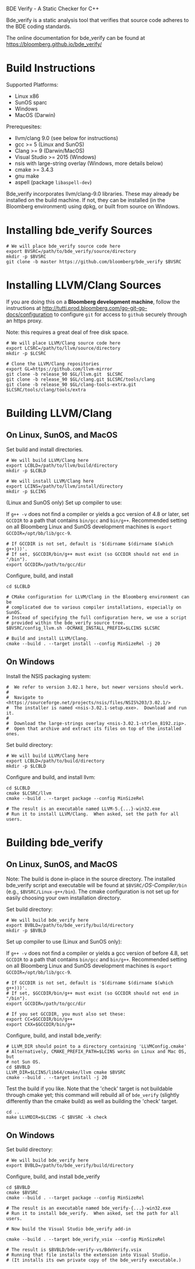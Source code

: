 BDE Verify - A Static Checker for C++

Bde_verify is a static analysis tool that verifies that source code adheres
to the BDE coding standards.

The online documentation for bde_verify can be found at
<https://bloomberg.github.io/bde_verify/>

Build Instructions
==================

Supported Platforms:
- Linux x86
- SunOS sparc
- Windows
- MacOS (Darwin)

Prerequesites: 
- llvm/clang 9.0 (see below for instructions)
- gcc >= 5 (Linux and SunOS)
- Clang >= 9 (Darwin/MacOS)
- Visual Studio >= 2015 (Windows)
- nsis with large-string overlay (Windows, more details below)
- cmake >= 3.4.3
- gnu make
- aspell (package `libaspell-dev`)

Bde_verify incorporates llvm/clang-9.0 libraries.  These may already be
installed on the build machine.  If not, they can be installed (in the
Bloomberg environment) using dpkg, or built from source on Windows.

Installing bde_verify Sources
=============================

    # We will place bde_verify source code here
    export BVSRC=/path/to/bde_verify/source/directory
    mkdir -p $BVSRC
    git clone -b master https://github.com/bloomberg/bde_verify $BVSRC

Installing LLVM/Clang Sources
=============================

If you are doing this on a **Bloomberg development machine**, follow the
instructions at
<http://tutti.prod.bloomberg.com/go-git-go-docs/configuration> to
configure `git` for access to `github` securely through an https proxy.

Note: this requires a great deal of free disk space.

    # We will place LLVM/Clang source code here
    export LCSRC=/path/to/llvm/source/directory
    mkdir -p $LCSRC

    # Clone the LLVM/Clang repositories
    export GL=https://github.com/llvm-mirror
    git clone -b release_90 $GL/llvm.git  $LCSRC
    git clone -b release_90 $GL/clang.git $LCSRC/tools/clang
    git clone -b release_90 $GL/clang-tools-extra.git $LCSRC/tools/clang/tools/extra

Building LLVM/Clang
===================

On Linux, SunOS, and MacOS
--------------------------

Set build and install directories.

    # We will build LLVM/Clang here
    export LCBLD=/path/to/llvm/build/directory
    mkdir -p $LCBLD

    # We will install LLVM/Clang here
    export LCINS=/path/to/llvm/install/directory
    mkdir -p $LCINS

(Linux and SunOS only) Set up compiler to use:

If `g++ -v` does not find a compiler or yields a gcc version of 4.8 or later,
set `GCCDIR` to a path that contains `bin/gcc` and `bin/g++`. Recommended
setting on all Bloomberg Linux and SunOS development machines is
`export GCCDIR=/opt/bb/lib/gcc-9`.

    # If GCCDIR is not set, default is '$(dirname $(dirname $(which g++)))'.
    # If set, $GCCDIR/bin/g++ must exist (so GCCDIR should not end in "/bin").
    export GCCDIR=/path/to/gcc/dir

Configure, build, and install

    cd $LCBLD

    # CMake configuration for LLVM/Clang in the Bloomberg environment can be
    # complicated due to various compiler installations, especially on SunOS.
    # Instead of specifying the full configuration here, we use a script
    # provided within the bde_verify source tree.
    $BVSRC/config_llvm.sh -DCMAKE_INSTALL_PREFIX=$LCINS $LCSRC

    # Build and install LLVM/Clang.
    cmake --build . --target install --config MinSizeRel -j 20

On Windows
----------

Install the NSIS packaging system:

    #  We refer to version 3.02.1 here, but newer versions should work.
    #
    #  Navigate to <https://sourceforge.net/projects/nsis/files/NSIS%203/3.02.1/>
    #  The installer is named <nsis-3.02.1-setup.exe>.  Download and run it.
    #
    #  Download the large-strings overlay <nsis-3.02.1-strlen_8192.zip>.
    #  Open that archive and extract its files on top of the installed ones.

Set build directory:

    # We will build LLVM/Clang here
    export LCBLD=/path/to/build/directory
    mkdir -p $LCBLD

Configure and build, and install llvm:

    cd $LCBLD
    cmake $LCSRC/llvm
    cmake --build . --target package --config MinSizeRel

    # The result is an executable named LLVM-5.{...}-win32.exe
    # Run it to install LLVM/Clang.  When asked, set the path for all users.

Building bde_verify 
===================

On Linux, SunOS, and MacOS
--------------------------

Note: The build is done in-place in the source directory. The installed
bde_verify script and executable will be found at
`$BVSRC/`*OS-Compiler*`/bin` (e.g., `$BVSRC/Linux-g++/bin`). The cmake
configuration is not set up for easily choosing your own installation
directory.

Set build directory:

    # We will build bde_verify here
    export BVBLD=/path/to/bde_verify/build/directory
    mkdir -p $BVBLD

Set up compiler to use (Linux and SunOS only):

If `g++ -v` does not find a compiler or yields a gcc version of before 4.8,
set `GCCDIR` to a path that contains `bin/gcc` and `bin/g++`. Recommended
setting on all Bloomberg Linux and SunOS development machines is
`export GCCDIR=/opt/bb/lib/gcc-9`.

    # If GCCDIR is not set, default is '$(dirname $(dirname $(which g++)))'.
    # If set, $GCCDIR/bin/g++ must exist (so GCCDIR should not end in "/bin").
    export GCCDIR=/path/to/gcc/dir

    # If you set GCCDIR, you must also set these:
    export CC=$GCCDIR/bin/g++
    export CXX=$GCCDIR/bin/g++

Configure, build, and install bde_verify:

    # LLVM_DIR should point to a directory containing 'LLVMConfig.cmake'
    # Alternatively, CMAKE_PREFIX_PATH=$LCINS works on Linux and Mac OS, but
    # not Sun OS.
    cd $BVBLD
    LLVM_DIR=$LCINS/lib64/cmake/llvm cmake $BVSRC
    cmake --build . --target install -j 20

Test the build if you like.  Note that the 'check' target is not buildable
through cmake yet; this command will rebuild all of `bde_verify` (slightly
differently than the cmake build) as well as building the 'check' target.

    cd ..
    make LLVMDIR=$LCINS -C $BVSRC -k check
   
On Windows
----------

Set build directory:

    # We will build bde_verify here
    export BVBLD=/path/to/bde_verify/build/directory

Configure, build, and install bde_verify

    cd $BVBLD
    cmake $BVSRC
    cmake --build . --target package --config MinSizeRel

    # The result is an executable named bde_verify-{...}-win32.exe
    # Run it to install bde_verify.  When asked, set the path for all users.

    # Now build the Visual Studio bde_verify add-in

    cmake --build . --target bde_verify_vsix --config MinSizeRel
   
    # The result is $BVBLD/bde-verify-vs/BdeVerify.vsix
    # Running that file installs the extension into Visual Studio.
    # (It installs its own private copy of the bde_verify executable.)
